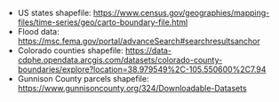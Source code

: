 * US states shapefile: https://www.census.gov/geographies/mapping-files/time-series/geo/carto-boundary-file.html
* Flood data: https://msc.fema.gov/portal/advanceSearch#searchresultsanchor
* Colorado counties shapefile: https://data-cdphe.opendata.arcgis.com/datasets/colorado-county-boundaries/explore?location=38.979549%2C-105.550600%2C7.94
* Gunnison County parcels shapefile: https://www.gunnisoncounty.org/324/Downloadable-Datasets